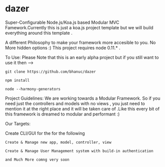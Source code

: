 dazer
=====

Super-Configurable Node.js/Koa.js based Modular MVC Famework.Currently this is just a koa.js project template but we will build everything around this template .

A different Philosophy to make your framework more accesible to you. No More hidden options :)
This project requires node 0.11.* . 

To Use: 
Please Note that this is an early alpha project but if you still want to use it then -->

    git clone https://github.com/bhanuc/dazer

    npm install
    
    node --harmony-generators 
    
    
Project Guidelines:
We are working towards a Modular Framework. So if you need just the controllers and models with no views , you just need to mention it at the right place and it will be taken care of .Like this every bit of this framework is dreamed to modular and performant :)



Our Targets: 

Create CLI/GUI for the for the following

    Create & Manage new app, model, controller, view 

    Create & Manage User Management system with build-in authentication

    and Much More comng very soon
